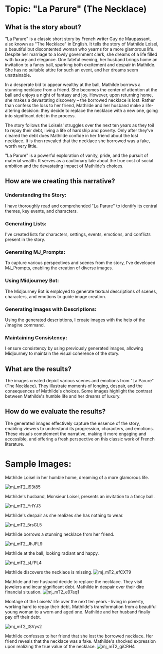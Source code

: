 # Topic: "La Parure" (The Necklace)

## What is the story about?
"La Parure" is a classic short story by French writer Guy de Maupassant, also known as "The Necklace" in English. It tells the story of Mathilde Loisel, a beautiful but discontented woman who yearns for a more glamorous life. Despite her marriage to a lowly government clerk, she dreams of a life filled with luxury and elegance. One fateful evening, her husband brings home an invitation to a fancy ball, sparking both excitement and despair in Mathilde. She has no suitable attire for such an event, and her dreams seem unattainable.

In a desperate bid to appear wealthy at the ball, Mathilde borrows a stunning necklace from a friend. She becomes the center of attention at the ball and enjoys a night of fantasy and joy. However, upon returning home, she makes a devastating discovery – the borrowed necklace is lost. Rather than confess the loss to her friend, Mathilde and her husband make a life-altering decision: they decide to replace the necklace with a new one, going into significant debt in the process.

The story follows the Loisels' struggles over the next ten years as they toil to repay their debt, living a life of hardship and poverty. Only after they've cleared the debt does Mathilde confide in her friend about the lost necklace. It is then revealed that the necklace she borrowed was a fake, worth very little.

"La Parure" is a powerful exploration of vanity, pride, and the pursuit of material wealth. It serves as a cautionary tale about the true cost of social ambition and the devastating impact of Mathilde's choices.

## How are we creating this narrative?

### Understanding the Story: 
I have thoroughly read and comprehended "La Parure" to identify its central themes, key events, and characters.
### Generating Lists: 
I've created lists for characters, settings, events, emotions, and conflicts present in the story.
### Generating MJ_Prompts: 
To capture various perspectives and scenes from the story, I've developed  MJ_Prompts, enabling the creation of diverse images.
### Using Midjourney Bot: 
The Midjourney Bot is employed to generate textual descriptions of scenes, characters, and emotions to guide image creation.
### Generating Images with Descriptions: 
Using the generated descriptions, I create images with the help of the /imagine command.

### Maintaining Consistency: 
I ensure consistency by using previously generated images, allowing Midjourney to maintain the visual coherence of the story.

## What are the results?
The images created depict various scenes and emotions from "La Parure" (The Necklace). They illustrate moments of longing, despair, and the consequences of Mathilde's choices. Some images highlight the contrast between Mathilde's humble life and her dreams of luxury.

## How do we evaluate the results?
The generated images effectively capture the essence of the story, enabling viewers to understand its progression, characters, and emotions. 
These visuals complement the narrative, making it more engaging and accessible, and offering a fresh perspective on this classic work of French literature.


# Sample Images:

Mathilde Loisel in her humble home, dreaming of a more glamorous life.

![mj_mT2_l93t85](https://github.com/mansithanki/StoryWeaverAI/assets/44176224/634a0598-15c1-4350-a6f5-759c2c16e05d)

Mathilde's husband, Monsieur Loisel, presents an invitation to a fancy ball.

![mj_mT2_YrlYJ3](https://github.com/mansithanki/StoryWeaverAI/assets/44176224/25b76295-3e45-4301-bfdb-c5266e5abdb9)

Mathilde's despair as she realizes she has nothing to wear.

![mj_mT2_5rsGL5](https://github.com/mansithanki/StoryWeaverAI/assets/44176224/bb033bcf-ce7d-40b2-a1ad-d05636f37e49)

Mathilde borrows a stunning necklace from her friend.

![mj_mT2_JhJFL9](https://github.com/mansithanki/StoryWeaverAI/assets/44176224/07418cb8-b636-453f-959c-4075f4c51bdb)

Mathilde at the ball, looking radiant and happy.

![mj_mT2_sLfPL4](https://github.com/mansithanki/StoryWeaverAI/assets/44176224/e83a8283-5cce-478c-bb7d-f1baaca82522)

Mathilde discovers the necklace is missing.
![mj_mT2_efCXT9](https://github.com/mansithanki/StoryWeaverAI/assets/44176224/42af1dd2-fca1-4400-a3e4-a42e5ef4fd59)

Mathilde and her husband decide to replace the necklace. They visit jewelers and incur significant debt. Mathilde in despair over their dire financial situation.
![mj_mT2_e97aq1](https://github.com/mansithanki/StoryWeaverAI/assets/44176224/741d02ce-0bc1-4404-9ab6-37818673c1a6)

Montage of the Loisels' life over the next ten years - living in poverty, working hard to repay their debt. 
Mathilde's transformation from a beautiful young woman to a worn and aged one. Mathilde and her husband finally pay off their debt.

![mj_mT2_tSVys2](https://github.com/mansithanki/StoryWeaverAI/assets/44176224/efd6e8e8-1114-4185-970e-d48329aead48)

Mathilde confesses to her friend that she lost the borrowed necklace. Her friend reveals that the necklace was a fake.
Mathilde's shocked expression upon realizing the true value of the necklace.
![mj_mT2_giCRH4](https://github.com/mansithanki/StoryWeaverAI/assets/44176224/6757bea8-22da-482a-a4c7-9e6b64396e6a)
